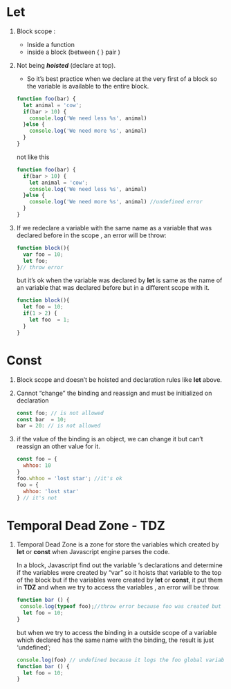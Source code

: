 # Let

1. Block scope :

   - Inside a function
   - inside a block (between { } pair )

2. Not being **_hoisted_** (declare at top).

   - So it’s best practice when we declare at the very first of a block so the variable is available to the entire block.

   ```javascript
   function foo(bar) {
     let animal = 'cow';
     if(bar > 10) {    
       console.log('We need less %s', animal)
     }else {
       console.log('We need more %s', animal)
     }
   }
   ```

   not like this

   ```javascript
   function foo(bar) {  
     if(bar > 10) {    
       let animal = 'cow';
       console.log('We need less %s', animal)
     }else {
       console.log('We need more %s', animal) //undefined error
     }
   }
   ```

3. If we redeclare a variable with the  same name as a variable that was declared before in the scope , an error will be throw:

   ```javascript
   function block(){
     var foo = 10;
     let foo;
   }// throw error
   ```

   but it’s ok when the variable was declared by **let** is same as the name of an variable that was declared before but in a different scope with it.

   ```javascript
   function block(){
     let foo = 10;
     if(1 > 2) {
       let foo  = 1;
     }
   }
   ```


# Const

1. Block scope and doesn’t be hoisted  and declaration rules like **let** above.

2. Cannot “change” the binding and reassign and must be initialized on declaration

   ```javascript
   const foo; // is not allowed
   const bar  = 10;
   bar = 20: // is not allowed
   ```

3. if the value of the binding is an object, we can change it but can’t reassign an other value for it.

   ```javascript
   const foo = {
     whhoo: 10
   }
   foo.whhoo = 'lost star'; //it's ok
   foo = {
     whhoo: 'lost star'
   } // it's not
   ```

   

# Temporal Dead Zone - TDZ

1. Temporal Dead Zone is a zone for store the variables which created by **let** or **const**  when Javascript engine parses the code.

   In a block, Javascript find out the variable ‘s declarations and determine if the variables were created by “var” so it hoists that variable to the top of the block but if the variables were created by **let** or **const**, it put them in **TDZ** and when we try to access the variables , an error will be throw.

   ```javascript
   function bar () {
   	console.log(typeof foo);//throw error because foo was created but it was being pushed into TDZ so we can't access it before the declaration
     let foo = 10;
   }
   ```

   but when we try to access the binding in a outside scope of a variable which declared  has the same name with the binding, the result is just ‘undefined’;

   ```javascript
   console.log(foo) // undefined because it logs the foo global variable but it's undefined
   function bar () {
     let foo = 10;
   }
   ```

   